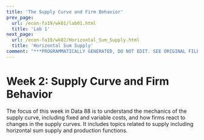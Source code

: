 ```yaml
---
title: 'The Supply Curve and Firm Behavior'
prev_page:
  url: /econ-fa19/wk01/lab01.html
  title: 'Lab 1'
next_page:
  url: /econ-fa19/wk02/Horizontal_Sum_Supply.html
  title: 'Horizontal Sum Supply'
comment: "***PROGRAMMATICALLY GENERATED, DO NOT EDIT. SEE ORIGINAL FILES IN /content***"
---
```

# Week 2: Supply Curve and Firm Behavior

The focus of this week in Data 88 is to understand the mechanics of the supply curve, including fixed and variable costs, and how firms react to changes in the supply curves. It includes topics related to supply including horizontal sum supply and production functions.